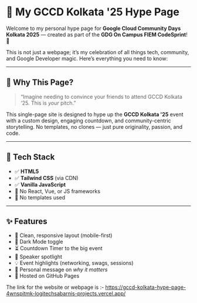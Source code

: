 # 🚀 My GCCD Kolkata '25 Hype Page

Welcome to my personal hype page for **Google Cloud Community Days Kolkata 2025** — created as part of the **GDG On Campus FIEM CodeSprint**! 🎉

This is not just a webpage; it’s my celebration of all things tech, community, and Google Developer magic. Here’s everything you need to know:

---

## 🌟 Why This Page?

> “Imagine needing to convince your friends to attend GCCD Kolkata ‘25. This is *your* pitch.”

This single-page site is designed to hype up the **GCCD Kolkata '25** event with a custom design, engaging countdown, and community-centric storytelling. No templates, no clones — just pure originality, passion, and code.

---

## 🔧 Tech Stack

- ✅ **HTML5**
- ✅ **Tailwind CSS** (via CDN)
- ✅ **Vanilla JavaScript**
- 🚫 No React, Vue, or JS frameworks
- 🚫 No templates used

---

## ✨ Features

- 🎨 Clean, responsive layout (mobile-first)
- 🌙 Dark Mode toggle
- ⏳ Countdown Timer to the big event
- 🎤 Speaker spotlight
- 💡 Event highlights (networking, swags, sessions)
- 💬 Personal message on *why it matters*
- 🚀 Hosted on GitHub Pages

The link for the website or webpage is :-
https://gccd-kolkata-hype-page-4wnspitmk-logitechsabarnis-projects.vercel.app/



